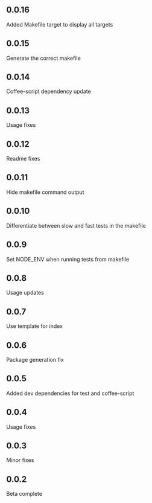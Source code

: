 0.0.16
-----
Added Makefile target to display all targets

0.0.15
-----
Generate the correct makefile

0.0.14
-----
Coffee-script dependency update

0.0.13
-----
Usage fixes

0.0.12
-----
Readme fixes

0.0.11
-----
Hide makefile command output

0.0.10
-----
Differentiate between slow and fast tests in the makefile

0.0.9
-----
Set NODE_ENV when running tests from makefile

0.0.8
-----
Usage updates

0.0.7
-----
Use template for index

0.0.6
-----
Package generation fix

0.0.5
-----
Added dev dependencies for test and coffee-script

0.0.4
-----
Usage fixes

0.0.3
-----
Minor fixes

0.0.2
-----
Beta complete

